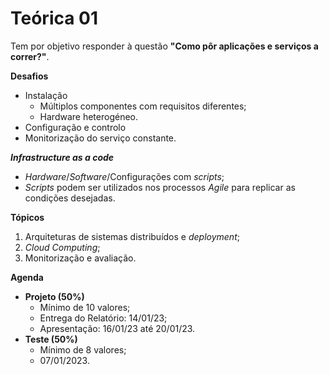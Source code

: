 # Teórica 01


Tem por objetivo responder à questão **"Como pôr aplicações e serviços a correr?"**.

**Desafios**

- Instalação
  - Múltiplos componentes com requisitos diferentes;
  - Hardware heterogéneo.
- Configuração e controlo
- Monitorização do serviço constante.

***Infrastructure as a code***

- *Hardware*/*Software*/Configurações com *scripts*;
- *Scripts* podem ser utilizados nos processos *Agile* para replicar as condições desejadas.

**Tópicos**

1. Arquiteturas de sistemas distribuídos e *deployment*;
2. *Cloud Computing*;
3. Monitorização e avaliação.

**Agenda**

- **Projeto (50%)**
  - Mínimo de 10 valores;
  - Entrega do Relatório: 14/01/23;
  - Apresentação: 16/01/23 até 20/01/23.
- **Teste (50%)** 
  - Mínimo de 8 valores;
  - 07/01/2023.
